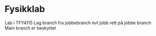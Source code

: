 # Fysikklab
Lab i TFY4115
Lag branch fra jobbebranch
evt jobb rett på jobbe branch
Main branch er beskyttet
